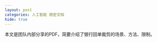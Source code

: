 ```yaml
---
layout: post
categories: 人工智能 脱密文档
hide: true
---
```

本文是团队内部分享的PDF，简要介绍了银行回单裁剪的场景、方法、限制。

<object data="../../../../images/pdf/2018-03-01-解放君人工智能-专题-银行回单裁剪.pdf" width="700" height="1000" type='application/pdf'/>